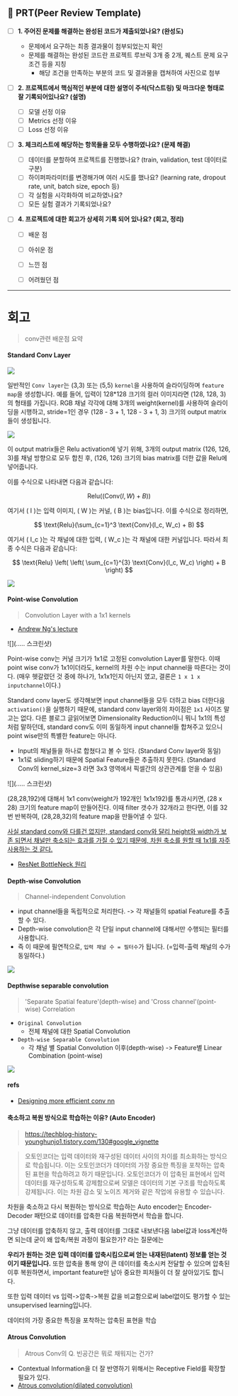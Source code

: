 ## 🔑 **PRT(Peer Review Template)**

- [ ]  **1. 주어진 문제를 해결하는 완성된 코드가 제출되었나요? (완성도)**
    - 문제에서 요구하는 최종 결과물이 첨부되었는지 확인
    - 문제를 해결하는 완성된 코드란 프로젝트 루브릭 3개 중 2개, 
    퀘스트 문제 요구조건 등을 지칭
        - 해당 조건을 만족하는 부분의 코드 및 결과물을 캡쳐하여 사진으로 첨부

- [ ]  **2. 프로젝트에서 핵심적인 부분에 대한 설명이 주석(닥스트링) 및 마크다운 형태로 잘 기록되어있나요? (설명)**
    - [ ]  모델 선정 이유
    - [ ]  Metrics 선정 이유
    - [ ]  Loss 선정 이유

- [ ]  **3. 체크리스트에 해당하는 항목들을 모두 수행하였나요? (문제 해결)**
    - [ ]  데이터를 분할하여 프로젝트를 진행했나요? (train, validation, test 데이터로 구분)
    - [ ]  하이퍼파라미터를 변경해가며 여러 시도를 했나요? (learning rate, dropout rate, unit, batch size, epoch 등)
    - [ ]  각 실험을 시각화하여 비교하였나요?
    - [ ]  모든 실험 결과가 기록되었나요?

- [ ]  **4. 프로젝트에 대한 회고가 상세히 기록 되어 있나요? (회고, 정리)**
    - [ ]  배운 점
    - [ ]  아쉬운 점
    - [ ]  느낀 점
    - [ ]  어려웠던 점


---

# 회고
> conv관련 배운점 요약

#### Standard Conv Layer

![](https://img1.daumcdn.net/thumb/R1280x0/?scode=mtistory2&fname=https%3A%2F%2Fblog.kakaocdn.net%2Fdn%2FdiQ1OC%2FbtqF9CF0J2F%2FbXeMQ23BAHATAswUEYWuJ1%2Fimg.png)

일반적인 `Conv layer`는 (3,3) 또는 (5,5) `kernel`을 사용하여 슬라이딩하며 `feature map`을 생성합니다. 예를 들어, 입력이 128*128 크기의 컬러 이미지라면 (128, 128, 3)의 형태를 가집니다. RGB 채널 각각에 대해 3개의 weight(kernel)를 사용하여 슬라이딩을 시행하고, stride=1인 경우 (128 - 3 + 1, 128 - 3 + 1, 3) 크기의 output matrix들이 생성됩니다.

![](https://www.mdpi.com/remotesensing/remotesensing-13-04712/article_deploy/html/images/remotesensing-13-04712-g003-550.jpg)


이 output matrix들은 Relu activation에 넣기 위해, 3개의 output matrix (126, 126, 3)를 채널 방향으로 모두 합친 후, (126, 126) 크기의 bias matrix를 더한 값을 Relu에 넣어줍니다. 

이를 수식으로 나타내면 다음과 같습니다:

$$
\text{Relu}((\text{Conv}(I, W) + B))
$$

여기서 \( I \)는 입력 이미지, \( W \)는 커널, \( B \)는 bias입니다. 이를 수식으로 정리하면,

$$
\text{Relu}(\sum_{c=1}^3 \text{Conv}(I_c, W_c) + B)
$$

여기서 \( I_c \)는 각 채널에 대한 입력, \( W_c \)는 각 채널에 대한 커널입니다. 
따라서 최종 수식은 다음과 같습니다:

$$
\text{Relu} \left( \left( \sum_{c=1}^{3} \text{Conv}(I_c, W_c) \right) + B \right)
$$

![](https://miro.medium.com/v2/resize:fit:1400/format:webp/1*R7wuPKS9tDjrpnW-emxdjw.jpeg)


#### Point-wise Convolution
> Convolution Layer with a 1x1 kernels

- [Andrew Ng's lecture](https://www.youtube.com/watch?v=c1RBQzKsDCk)

![](..... 스크린샷)

Point-wise conv는 커널 크기가 1x1로 고정된 convolution Layer를 말한다. 이때 point wise conv가 1x1이더라도, kernel의 차원 수는 input channel을 따른다는 것이다. (매우 헷갈렸던 것 중에 하나가, 1x1x1인지 아닌지 였고, 결론은 `1 x 1 x inputchannel`이다.)

Standard conv layer도 생각해보면 input channel들을 모두 더하고 bias 더한다음 `activation()`을 실행하기 때문에, standard conv layer와의 차이점은 `1x1` 사이즈 말고는 없다. 다른 블로그 글읽어보면 Dimensionality Reduction이니 뭐니 1x1의 특성처럼 말하던데, standard conv도 이미 동일하게 input channel들 합쳐주고 있으니 point wise만의 특별한 feature는 아니다.

- Input의 채널들을 하나로 합쳤다고 볼 수 있다. (Standard Conv layer와 동일)
- 1x1로 sliding하기 때문에 Spatial Feature들은 추출하지 못한다. (Standard Conv의 kernel_size=3 라면 3x3 영역에서 픽셀간의 상관관계를 얻을 수 있음)

![](..... 스크린샷)

(28,28,192)에 대해서 1x1 conv(weight가 192개인 1x1x192)를 통과시키면, (28 x 28) 크기의 feature map이 만들어진다. 이때 filter 갯수가 32개라고 한다면, 이를 32번 반복하여, (28,28,32)의 feature map을 만들어낼 수 있다.

<u>사실 standard conv와 다를건 없지만, standard conv와 달리 height와 width가 보존 되면서 채널만 축소되는 효과를 가질 수 있기 때문에, 차원 축소를 원할 때 1x1를 자주 사용하는 것 같다.</u>


- [ResNet BottleNeck 원리](https://coding-yoon.tistory.com/116)


#### Depth-wise Convolution
> Channel-independent Convolution

- input channel들을 독립적으로 처리한다. -> 각 채널들의 spatial Feature를 추출 할 수 있다.
- Depth-wise convolution은 각 단일 input channel에 대해서만 수행되는 필터를 사용합니다. 
- 즉 이 때문에 필연적으로, `입력 채널 수 = 필터수`가 됩니다. (=입력-출력 채널의 수가 동일하다.)


![](https://img1.daumcdn.net/thumb/R1280x0/?scode=mtistory2&fname=https%3A%2F%2Fblog.kakaocdn.net%2Fdn%2FtLN9H%2FbtqGbbuHSfv%2FPw9c5SIy0EJdQk84Fzjlk1%2Fimg.png)



#### Depthwise separable convolution
> 'Separate Spatial feature'(depth-wise) and 'Cross channel'(point-wise) Correlation


- `Original Convolution`
    - 전체 채널에 대한 Spatial Convolution
- `Depth-wise Separable Convolution`
    - 각 채널 별 Spatial Convolution 이후(depth-wise) -> Feature별 Linear Combination (point-wise)

![](https://mblogthumb-phinf.pstatic.net/MjAxOTAxMDNfMjQy/MDAxNTQ2NDk1MDk0OTIx.0QF46tNJ7B3NvdEZfH6DYTMwCLTX-iescNu3XzLqmSog.4WTqAxovFZ4jLJR3YzMHv1BpbCZJOCwHDSEGPvWcZzEg.PNG.worb1605/image.png?type=w800)



#### refs

- [Designing more efficient conv nn](https://www.slideshare.net/slideshow/designing-more-efficient-convolution-neural-network-122869307/122869307)


#### 축소하고 복원 방식으로 학습하는 이유? (Auto Encoder)
> https://techblog-history-younghunjo1.tistory.com/130#google_vignette

> 오토인코더는 입력 데이터와 재구성된 데이터 사이의 차이를 최소화하는 방식으로 학습됩니다. 이는 오토인코더가 데이터의 가장 중요한 특징을 포착하는 압축된 표현을 학습하려고 하기 때문입니다. 오토인코더가 이 압축된 표현에서 입력 데이터를 재구성하도록 강제함으로써 모델은 데이터의 기본 구조를 학습하도록 강제됩니다. 이는 차원 감소 및 노이즈 제거와 같은 작업에 유용할 수 있습니다.

차원을 축소하고 다시 복원하는 방식으로 학습하는 Auto encoder는 Encoder-Decoder 패턴으로 데이터를 압축한 다음 복원하면서 학습을 합니다.

그냥 데이터를 압축하지 않고, 출력 데이터를 그대로 내보낸다음 label값과 loss계산하면 되는데 굳이 왜 압축/복원 과정이 필요한가? 라는 질문에는 

**우리가 원하는 것은 입력 데이터를 압축시킴으로써 얻는 내재된(latent) 정보를 얻는 것이기 때문입니다.** 또한 압축을 통해 양이 큰 데이터를 축소시켜 전달할 수 있으며 압축된 이후 복원하면서, important feature만 남아 중요한 피처들이 더 잘 살아있기도 합니다.

또한 입력 데이터 vs 입력->압축->복원 값을 비교함으로써 label없이도 평가할 수 있는 unsupervised learning입니다.

데이터의 가장 중요한 특징을 포착하는 압축된 표현을 학습


#### Atrous Convolution
> Atrous Conv의 Q. 빈공간은 뭐로 채워지는 건가? 

- Contextual Information을 더 잘 반영하기 위해서는 Receptive Field를 확장할 필요가 있다.
- [Atrous convolution(dilated convolution)](https://better-tomorrow.tistory.com/entry/Atrous-Convolution)
